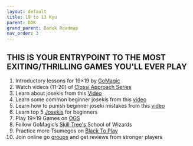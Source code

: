 ```yaml
---
layout: default
title: 19 to 13 Kyu
parent: DDK
grand_parent: Baduk Roadmap
nav_order: 3
---
```


<h2> THIS IS YOUR ENTRYPOINT TO THE MOST EXITING/THRILLING GAMES YOU'LL EVER PLAY </h2>

1) Introductory lessons for 19×19 by <a href="https://gomagic.org/courses/deeper-into-the-game-of-go-on-19x19/" target="_blank"> GoMagic</a> <br>
2) Watch videos (11-20) of <a href="https://youtube.com/playlist?list=PL5mVjO5OFYSymMy2Mixl7E5vpwFDO_0B4" target="_blank"> Clossi Approach Series </a> <br>
3) Learn about josekis from this <a href="https://www.youtube.com/watch?v=-vcg9RLeJEk" target="_blank"> Video</a> <br>
4) Learn some common beginner josekis from this <a href="https://www.youtube.com/watch?v=ufcRYy4r6ec&pp=ygUObnlpZyBnbyBqb3Nla2k%3D" target="_blank"> video</a><br>
5) Learn how to punish beginner joseki mistakes from this <a href="https://www.youtube.com/watch?v=knQJfMPzBnI&pp=ygUObnlpZyBnbyBqb3Nla2k%3D" target="_blank"> video</a><br>
6) Learn top 5 <a href="https://www.youtube.com/watch?v=_JvsE0CounQ" target="_blank"> Josekis</a> for beginners <br>
7) Play 19×19 Games on <a href="https://online-go.com/" target="_blank"> OGS </a> <br>
8) Follow GoMagic’s <a href="https://gomagic.org/go-problems/" target="_blank"> Skill Tree's </a>School of Wizards <br>
9) Practice more Tsumegos on <a href="https://blacktoplay.com/" target="_blank"> Black To Play</a> <br>
10) Join online go <a href="https://online-go.com/groups" target="_blank"> groups</a> and get reviews from stronger players
